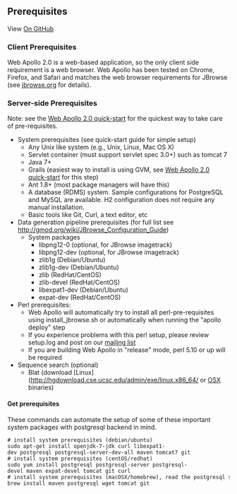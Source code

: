## Prerequisites

View <a href="https://github.com/GMOD/Apollo/blob/master/docs/Developer.md">On GitHub</a>


### Client Prerequisites

Web Apollo 2.0 is a web-based application, so the only client side
requirement is a web browser. Web Apollo has been tested on Chrome, Firefox, and Safari
and matches the web browser requirements for JBrowse (see [jbrowse.org](http://jbrowse.org) for details).

### Server-side Prerequisites

Note: see the [Web Apollo 2.0 quick-start](Apollo2Build.md) for the
quickest way to take care of pre-requisites.

-   System prerequisites (see quick-start guide for simple setup)
    -   Any Unix like system (e.g., Unix, Linux, Mac OS X)
    -   Servlet container (must support servlet spec 3.0+) such as tomcat 7
    -   Java 7+
    -   Grails (easiest way to install is using GVM, see [Web Apollo 2.0 quick-start](Apollo2Build.md) for this step)
    -   Ant 1.8+ (most package managers will have this)
    -   A database (RDMS) system. Sample configurations for PostgreSQL and MySQL are available. H2 configuration does not require any manual installation.
    -   Basic tools like Git, Curl, a text editor, etc
-   Data generation pipeline prerequisites (for full list see http://gmod.org/wiki/JBrowse_Configuration_Guide)
    -   System packages
        -   libpng12-0 (optional, for JBrowse imagetrack)
        -   libpng12-dev (optional, for JBrowse imagetrack)
        -   zlib1g (Debian/Ubuntu)
        -   zlib1g-dev (Debian/Ubuntu)
        -   zlib (RedHat/CentOS)
        -   zlib-devel (RedHat/CentOS)
        -   libexpat1-dev (Debian/Ubuntu)
        -   expat-dev (RedHat/CentOS)
-   Perl prerequisites:
    -   Web Apollo will automatically try to install all perl-pre-requisites using install_jbrowse.sh or automatically when running the "apollo deploy" step
    -   If you experience problems with this perl setup, please review setup.log and post on our [mailing list](apollo@lists.lbl.gov)
    -   If you are building Web Apollo in "release" mode, perl 5.10 or up will be required
-   Sequence search (optional)
    -   Blat (download [Linux](http://hgdownload.cse.ucsc.edu/admin/exe/linux.x86_64/ or [OSX](http://hgdownload.cse.ucsc.edu/admin/exe/macOSX.x86_64/|Mac) binaries)

#### Get prerequisites

These commands can automate the setup of some of these important system packages with postgresql backend in mind.

    # install system prerequisites (debian/ubuntu)
    sudo apt-get install openjdk-7-jdk curl libexpat1-dev postgresql postgresql-server-dev-all maven tomcat7 git
    # install system prerequisites (centOS/redhat)
    sudo yum install postgresql postgresql-server postgresql-devel maven expat-devel tomcat git curl
    # install system prerequisites (macOSX/homebrew), read the postgresql start guide
    brew install maven postgresql wget tomcat git

